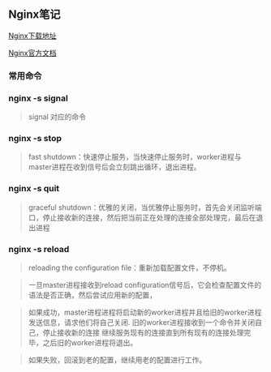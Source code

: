 ## Nginx笔记


[Nginx下载地址](http://nginx.org/en/download.html)

[Nginx官方文档](http://nginx.org/en/docs/)


### 常用命令

### nginx -s signal
> signal 对应的命令

### nginx -s stop
> fast shutdown：快速停止服务，当快速停止服务时，worker进程与master进程在收到信号后会立刻跳出循环，退出进程。

### nginx -s quit
> graceful shutdown：优雅的关闭，当优雅停止服务时，首先会关闭监听端口，停止接收新的连接，然后把当前正在处理的连接全部处理完，最后在退出进程

### nginx -s reload
> reloading the configuration file：重新加载配置文件，不停机。

> 一旦master进程接收到reload configuration信号后，它会检查配置文件的语法是否正确，然后尝试应用新的配置，

> 如果成功，master进程进程将启动新的worker进程并且给旧的worker进程发送信息，请求他们将自己关闭. 旧的worker进程接收到一个命令并关闭自己，停止接收新的连接
继续服务现有的连接直到所有现有的连接处理完毕，之后旧的worker进程将退出。

> 如果失败，回滚到老的配置，继续用老的配置进行工作。

